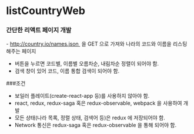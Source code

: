 # listCountryWeb

### 간단한 리액트 페이지 개발

- http://country.io/names.json  을 GET 으로 가져와 나라의 코드와 이름을 리스팅해주는 페이지

- 버튼을 누르면 코드별, 이름별 오름차순, 내림차순 정렬이 되어야 함.
- 검색 창이 있어 코드, 이름 통합 검색이 되어야 함.

###조건

- 보일러 플레이트(create-react-app 등)를 사용하지 않아야 함.
- react, redux, redux-saga 혹은 redux-observable, webpack 을 사용하여 개발
- 모든 상태(나라 목록, 정렬 상태, 검색어 등)은 redux 에 저장되어야 함.
- Network 통신은 redux-saga 혹은 redux-observable 을 통해 되어야 함.
